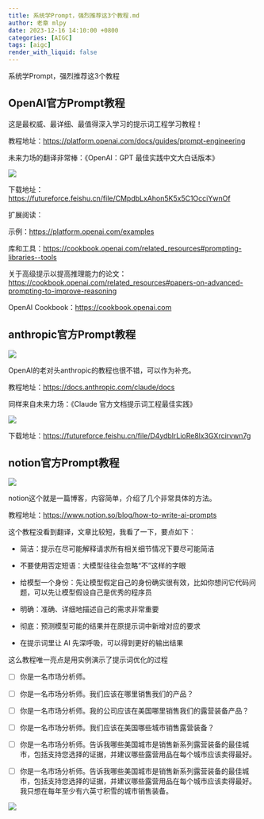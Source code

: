 ```yaml
---
title: 系统学Prompt，强烈推荐这3个教程.md
author: 老章 mlpy
date: 2023-12-16 14:10:00 +0800
categories: [AIGC]
tags: [aigc]
render_with_liquid: false
---
```


系统学Prompt，强烈推荐这3个教程

## OpenAI官方Prompt教程

这是最权威、最详细、最值得深入学习的提示词工程学习教程！

教程地址：https://platform.openai.com/docs/guides/prompt-engineering

未来力场的翻译非常棒：《OpenAI：GPT 最佳实践中文大白话版本》

![](https://my-wechat.oss-cn-beijing.aliyuncs.com/image-20231217184712141.png)

下载地址：https://futureforce.feishu.cn/file/CMpdbLxAhon5K5x5C1OcciYwnOf



扩展阅读：

示例：https://platform.openai.com/examples

库和工具：https://cookbook.openai.com/related_resources#prompting-libraries--tools

关于高级提示以提高推理能力的论文：https://cookbook.openai.com/related_resources#papers-on-advanced-prompting-to-improve-reasoning

OpenAI Cookbook：https://cookbook.openai.com

## anthropic官方Prompt教程

![](https://my-wechat.oss-cn-beijing.aliyuncs.com/image-20231217184923342.png)

OpenAI的老对头anthropic的教程也很不错，可以作为补充。

教程地址：https://docs.anthropic.com/claude/docs

同样来自未来力场：《Claude 官方文档提示词工程最佳实践》

![](https://my-wechat.oss-cn-beijing.aliyuncs.com/image-20231217184653363.png)

下载地址：https://futureforce.feishu.cn/file/D4ydblrLioRe8lx3GXrcirvwn7g



## notion官方Prompt教程

![](https://my-wechat.oss-cn-beijing.aliyuncs.com/image-20231217184806544.png)

notion这个就是一篇博客，内容简单，介绍了几个非常具体的方法。

教程地址：https://www.notion.so/blog/how-to-write-ai-prompts

这个教程没看到翻译，文章比较短，我看了一下，要点如下：

- 简洁：提示在尽可能解释请求所有相关细节情况下要尽可能简洁

- 不要使用否定短语：大模型往往会忽略“不”这样的字眼
- 给模型一个身份：先让模型假定自己的身份确实很有效，比如你想问它代码问题，可以先让模型假设自己是优秀的程序员
- 明确：准确、详细地描述自己的需求非常重要
- 彻底：预测模型可能的结果并在原提示词中新增对应的要求
- 在提示词里让 AI 先深呼吸，可以得到更好的输出结果

这么教程唯一亮点是用实例演示了提示词优化的过程

- [ ] 你是一名市场分析师。
- [ ] 你是一名市场分析师。我们应该在哪里销售我们的产品？
- [ ] 你是一名市场分析师。我的公司应该在美国哪里销售我们的露营装备产品？
- [ ] 你是一名市场分析师。我们应该在美国哪些城市销售露营装备？
- [ ] 你是一名市场分析师。告诉我哪些美国城市是销售新系列露营装备的最佳城市，包括支持您选择的证据，并建议哪些露营用品在每个城市应该卖得最好。
- [ ] 你是一名市场分析师。告诉我哪些美国城市是销售新系列露营装备的最佳城市，包括支持您选择的证据，并建议哪些露营用品在每个城市应该卖得最好。我只想在每年至少有六英寸积雪的城市销售装备。



![](https://my-wechat.oss-cn-beijing.aliyuncs.com/WX20230912-203916.png)



